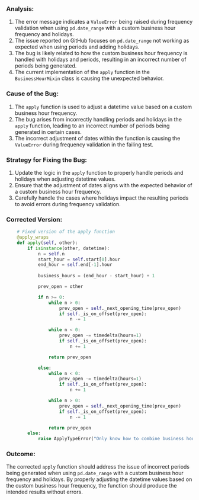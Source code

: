 ### Analysis:
1. The error message indicates a `ValueError` being raised during frequency validation when using `pd.date_range` with a custom business hour frequency and holidays.
2. The issue reported on GitHub focuses on `pd.date_range` not working as expected when using periods and adding holidays.
3. The bug is likely related to how the custom business hour frequency is handled with holidays and periods, resulting in an incorrect number of periods being generated.
4. The current implementation of the `apply` function in the `BusinessHourMixin` class is causing the unexpected behavior.

### Cause of the Bug:
1. The `apply` function is used to adjust a datetime value based on a custom business hour frequency.
2. The bug arises from incorrectly handling periods and holidays in the `apply` function, leading to an incorrect number of periods being generated in certain cases.
3. The incorrect adjustment of dates within the function is causing the `ValueError` during frequency validation in the failing test.

### Strategy for Fixing the Bug:
1. Update the logic in the `apply` function to properly handle periods and holidays when adjusting datetime values.
2. Ensure that the adjustment of dates aligns with the expected behavior of a custom business hour frequency.
3. Carefully handle the cases where holidays impact the resulting periods to avoid errors during frequency validation.

### Corrected Version:
```python
    # Fixed version of the apply function
    @apply_wraps
    def apply(self, other):
        if isinstance(other, datetime):
            n = self.n
            start_hour = self.start[0].hour
            end_hour = self.end[-1].hour
            
            business_hours = (end_hour - start_hour) + 1

            prev_open = other

            if n >= 0:
                while n > 0:
                    prev_open = self._next_opening_time(prev_open)
                    if self._is_on_offset(prev_open):
                        n -= 1

                while n < 0:
                    prev_open -= timedelta(hours=1)
                    if self._is_on_offset(prev_open):
                        n += 1

                return prev_open

            else:
                while n < 0:
                    prev_open -= timedelta(hours=1)
                    if self._is_on_offset(prev_open):
                        n += 1

                while n > 0:
                    prev_open = self._next_opening_time(prev_open)
                    if self._is_on_offset(prev_open):
                        n -= 1

                return prev_open
        else:
            raise ApplyTypeError("Only know how to combine business hour with datetime")
```

### Outcome:
The corrected `apply` function should address the issue of incorrect periods being generated when using `pd.date_range` with a custom business hour frequency and holidays. By properly adjusting the datetime values based on the custom business hour frequency, the function should produce the intended results without errors.